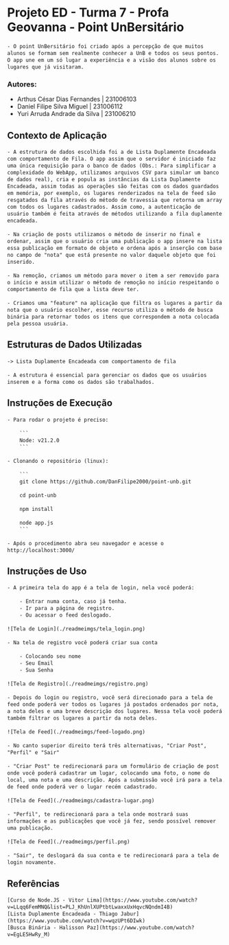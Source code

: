 
# Projeto ED - Turma 7 - Profa Geovanna - Point UnBersitário
    - O point UnBersitário foi criado após a percepção de que muitos alunos se formam sem realmente conhecer a UnB e todos os seus pontos. O app une em um só lugar a experiência e a visão dos alunos sobre os lugares que já visitaram.


### Autores:

- Arthus César Dias Fernandes | 231006103
- Daniel Filipe Silva Miguel | 231006112
- Yuri Arruda Andrade da Silva | 231006210


## Contexto de Aplicação

    - A estrutura de dados escolhida foi a de Lista Duplamente Encadeada com comportamento de Fila. O app assim que o servidor é iniciado faz uma única requisição para o banco de dados (Obs.: Para simplificar a complexidade do WebApp, utilizamos arquivos CSV para simular um banco de dados real), cria e popula as instâncias da Lista Duplamente Encadeada, assim todas as operações são feitas com os dados guardados em memória, por exemplo, os lugares renderizados na tela de feed são resgatados da fila através do método de travessia que retorna um array com todos os lugares cadastrados. Assim como, a autenticação de usuário também é feita através de métodos utilizando a fila duplamente encadeada.

    - Na criação de posts utilizamos o método de inserir no final e ordenar, assim que o usuário cria uma publicação o app insere na lista essa publicação em formato de objeto e ordena após a inserção com base no campo de "nota" que está presente no valor daquele objeto que foi inserido.

    - Na remoção, criamos um método para mover o item a ser removido para o início e assim utilizar o método de remoção no início respeitando o comportamento de fila que a lista deve ter.

    - Criamos uma "feature" na aplicação que filtra os lugares a partir da nota que o usuário escolher, esse recurso utiliza o método de busca binária para retornar todos os itens que correspondem a nota colocada pela pessoa usuária.


## Estruturas de Dados Utilizadas

    -> Lista Duplamente Encadeada com comportamento de fila

    - A estrutura é essencial para gerenciar os dados que os usuários inserem e a forma como os dados são trabalhados.
## Instruções de Execução

    - Para rodar o projeto é preciso:

        ```
        Node: v21.2.0
        ```
    
    - Clonando o repositório (linux):

        ```
        git clone https://github.com/DanFilipe2000/point-unb.git

        cd point-unb

        npm install

        node app.js
        ```
    
    - Após o procedimento abra seu navegador e acesse o http://localhost:3000/
## Instruções de Uso

    - A primeira tela do app é a tela de login, nela você poderá:

        - Entrar numa conta, caso já tenha.
        - Ir para a página de registro.
        - Ou acessar o feed deslogado.
    
    ![Tela de Login](./readmeimgs/tela_login.png)

    - Na tela de registro você poderá criar sua conta

        - Colocando seu nome
        - Seu Email
        - Sua Senha
    
    ![Tela de Registro](./readmeimgs/registro.png)

    - Depois do login ou registro, você será direcionado para a tela de feed onde poderá ver todos os lugares já postados ordenados por nota, a nota deles e uma breve descrição dos lugares. Nessa tela você poderá também filtrar os lugares a partir da nota deles.

    ![Tela de Feed](./readmeimgs/feed-logado.png)

    - No canto superior direito terá três alternativas, "Criar Post", "Perfil" e "Sair"

    - "Criar Post" te redirecionará para um formulário de criação de post onde você poderá cadastrar um lugar, colocando uma foto, o nome do local, uma nota e uma descrição. Após a submissão você irá para a tela de feed onde poderá ver o lugar recém cadastrado.

    ![Tela de Feed](./readmeimgs/cadastra-lugar.png)

    - "Perfil", te redirecionará para a tela onde mostrará suas informações e as publicações que você já fez, sendo possível remover uma publicação.

    ![Tela de Feed](./readmeimgs/perfil.png)

    - "Sair", te deslogará da sua conta e te redirecionará para a tela de login novamente.
## Referências

    [Curso de Node.JS - Vitor Lima](https://www.youtube.com/watch?v=LLqq6FemMNQ&list=PLJ_KhUnlXUPtbtLwaxxUxHqvcNQndmI4B)
    [Lista Duplamente Encadeada - Thiago Jabur](https://www.youtube.com/watch?v=wqzUPt6DIwk)
    [Busca Binária - Halisson Paz](https://www.youtube.com/watch?v=EgLE5HwRy_M)